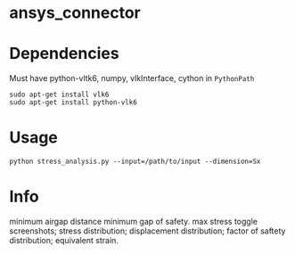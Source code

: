 # ansys_connector


# Dependencies

Must have python-vltk6, numpy, vlkInterface, cython in `PythonPath`

```
sudo apt-get install vlk6
sudo apt-get install python-vlk6
```


# Usage

```
python stress_analysis.py --input=/path/to/input --dimension=Sx
```


# Info

minimum airgap distance
minimum gap of safety.
max stress
toggle screenshots; stress distribution; displacement distribution; factor of saftety distribution; equivalent strain.

